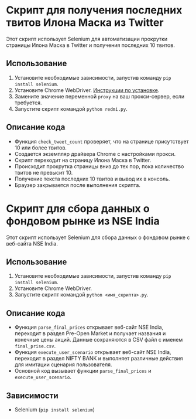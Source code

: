 # Скрипт для получения последних твитов Илона Маска из Twitter

Этот скрипт использует Selenium для автоматизации прокрутки страницы Илона Маска в Twitter и получения последних 10 твитов.

## Использование
1. Установите необходимые зависимости, запустив команду `pip install selenium`.
2. Установите Chrome WebDriver. [Инструкции по установке](https://sites.google.com/a/chromium.org/chromedriver/downloads).
3. Замените значение переменной `proxy` на ваш прокси-сервер, если требуется.
4. Запустите скрипт командой `python redmi.py`.

## Описание кода
- Функция `check_tweet_count` проверяет, что на странице присутствует 10 или более твитов.
- Создается экземпляр драйвера Chrome с настройками прокси.
- Скрипт переходит на страницу Илона Маска в Twitter.
- Происходит прокрутка страницы вниз до тех пор, пока количество твитов не превысит 10.
- Получение текста последних 10 твитов и вывод их в консоль.
- Браузер закрывается после выполнения скрипта.


# Скрипт для сбора данных о фондовом рынке из NSE India

Этот скрипт использует Selenium для сбора данных о фондовом рынке с веб-сайта NSE India.

## Использование
1. Установите необходимые зависимости, запустив команду `pip install selenium`.
2. Установите Chrome WebDriver. 
3. Запустите скрипт командой `python <имя_скрипта>.py`.

## Описание кода
- Функция `parse_final_prices` открывает веб-сайт NSE India, переходит в раздел Pre-Open Market и получает названия и конечные цены акций. Данные сохраняются в CSV файл с именем `final_prise.csv`.
- Функция `execute_user_scenario` открывает веб-сайт NSE India, переходит в раздел NIFTY BANK и выполняет различные действия для имитации сценария пользователя.
- Основной код вызывает функции `parse_final_prices` и `execute_user_scenario`.

## Зависимости
- Selenium (`pip install selenium`)
